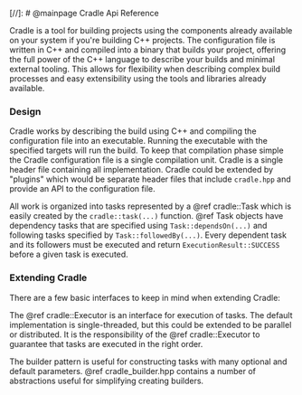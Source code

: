 [//]: # @mainpage Cradle Api Reference

Cradle is a tool for building projects using the components already available on your system if you're building C++ projects. The configuration file is written in C++ and compiled into a binary that builds your project, offering the full power of the C++ language to describe your builds and minimal external tooling. This allows for flexibility when describing complex build processes and easy extensibility using the tools and libraries already available.

### Design

Cradle works by describing the build using C++ and compiling the configuration file into an executable. Running the executable with the specified targets will run the build. To keep that compilation phase simple the Cradle configuration file is a single compilation unit. Cradle is a single header file containing all implementation. Cradle could be extended by "plugins" which would be separate header files that include `cradle.hpp` and provide an API to the configuration file.

All work is organized into tasks represented by a @ref cradle::Task which is easily created by the `cradle::task(...)` function. @ref Task objects have dependency tasks that are specified using `Task::dependsOn(...)` and following tasks specified by `Task::followedBy(...)`.
Every dependent task and its followers must be executed and return `ExecutionResult::SUCCESS` before a given task is executed.

### Extending Cradle

There are a few basic interfaces to keep in mind when extending Cradle:

The @ref cradle::Executor is an interface for execution of tasks. The default implementation is single-threaded, but this could be extended to be parallel or distributed.
It is the responsibility of the @ref cradle::Executor to guarantee that tasks are executed in the right order.

The builder pattern is useful for constructing tasks with many optional and default parameters. @ref cradle_builder.hpp contains a number of abstractions useful for simplifying creating builders.

